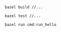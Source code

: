 ```shell
bazel build //...
```

```shell
bazel test //...
```

```shell
bazel run cmd:run_hello     

```